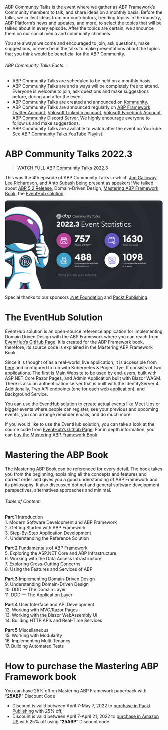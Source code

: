  ABP Community Talks is the event where we gather as ABP Framework’s Community members to talk, and share ideas on a monthly basis. Before the talks, we collect ideas from our contributors, trending topics in the industry, ABP Platform’s news and updates, and more, to select the topics that will be talked about in every episode. After the topics are certain, we announce them on our social media and community channels.
 
 You are always welcome and encouraged to join, ask questions, make suggestions, or even be in the talks to make presentations about the topics that you think would be beneficial for the ABP Community.
 
###### ABP Community Talks Facts:
 * ABP Community Talks are scheduled to be held on a monthly basis.
 * ABP Community Talks are and always will be completely free to attend. Everyone is welcome to join, ask questions and make suggestions before, during and after the event.
 * ABP Community Talks are created and announced on [Kommunity](https://kommunity.com/volosoft/events).
 * ABP Community Talks are announced regularly on [ABP Framework Twitter Account](https://twitter.com/abpframework), [Volosoft LinkedIn account](https://www.linkedin.com/company/volosoft), [Volosoft Facebook Account](https://www.facebook.com/volosoftcompany), [ABP Community Discord Server](https://discord.gg/CrYrd5vcGh). We highly encourage everyone to follow us and make suggestions.
 * ABP Community Talks are available to watch after the event on YouTube. See [ABP Community Talks YouTube Playlist](https://www.youtube.com/playlist?list=PLsNclT2aHJcOsPustEkzG6DywiO8eh0lB).
 
# ABP Community Talks 2022.3
 
> [WATCH FULL ABP Community Talks 2022.3](https://www.youtube.com/watch?v=lB3iXQccaV4)
 
 This was the 4th episode of ABP Community Talks in which [Jon Galloway](https://twitter.com/jongalloway), [Lee Richardson,](https://twitter.com/lprichar) and [Anto Subash](https://twitter.com/antosubash) being present as speakers! We talked about [ABP 5.2 Release](https://blog.abp.io/abp/ABP-IO-Platform-5-2-Final-Has-Been-Released), Domain-Driven Design, [Mastering ABP Framework Book](https://www.packtpub.com/product/mastering-abp-framework/9781801079242), the [EventHub solution](https://www.openeventhub.com/).
 
![164219611-2c46e9d8-1689-4c5f-a783-42f18003f239.png](b8cdde094516786c107d3a0359023e6c.png)
 
 Special thanks to our sponsors [.Net Foundation](https://dotnetfoundation.org/) and [Packt Publishing](https://www.packtpub.com/).
 
# The EventHub Solution
 EventHub solution is an open-source reference application for implementing Domain Driven Design with the ABP Framework where you can reach from [EventHub’s GitHub Page](https://github.com/volosoft/eventhub). It is created for the ABP Framework book, therefore, its source code is explained in the Mastering ABP Framework Book.
 
 Since it is thought of as a real-world, live application, it is accessible from [here](https://www.openeventhub.com/) and configured to run with Kubernetes & Project Tye. It consists of two applications. The first is Main Website to be used by end-users, built with ASP.NET Core Razor Pages, and Admin Application built with Blazor WASM. There is also an authentication server that is built with the IdentityServer 4. Additionally, Two API endpoints (one for each web application), and Background Service.
 
 You can use the EventHub solution to create actual events like Meet Ups or bigger events where people can register, see your previous and upcoming events, you can arrange reminder emails, and do much more!
 
 If you would like to use the EventHub solution, you can take a look at the source code from [EventHub’s Github Page](https://github.com/volosoft/eventhub). For in depth information, you can [buy the Mastering ABP Framework Book](https://www.packtpub.com/product/mastering-abp-framework/9781801079242).
 
# Mastering the ABP Book
 The Mastering ABP Book can be referenced for every detail. The book takes you from the beginning, explaining all the concepts and features and correct order and gives you a good understanding of ABP Framework and its philosophy. It also discussed dot.net and general software development perspectives, alternatives approaches and minimal.

###### Table of Content:
**Part 1** Introduction
<br>1. Modern Software Development and ABP Framework
<br>2. Getting Started with ABP Framework
<br>3. Step-By-Step Application Development
<br>4. Understanding the Reference Solution
 
**Part 2** Fundamentals of ABP Framework
<br>5. Exploring the ASP.NET Core and ABP Infrastructure
<br>6. Working with the Data Access Infrastructure
<br>7. Exploring Cross-Cutting Concerns
<br>8. Using the Features and Services of ABP
 
**Part 3** Implementing Domain-Driven Design
<br>9. Understanding Domain-Driven Design
<br>10. DDD — The Domain Layer
<br>11. DDD — The Application Layer
 
**Part 4** User Interface and API Development
<br>12. Working with MVC/Razor Pages
<br>13. Working with the Blazor WebAssembly UI
<br>14. Building HTTP APIs and Real-Time Services
 
**Part 5** Miscellaneous
<br>15. Working with Modularity
<br>16. Implementing Multi-Tenancy
<br>17. Building Automated Tests
 
# How to purchase the Mastering ABP Framework book
You can have 25% off on Mastering ABP Framework paperback with “**25ABP**” Discount Code
* Discount is valid between April 7-May 7, 2022 to [purchase in Packt Publishing](https://www.packtpub.com/product/mastering-abp-framework/9781801079242) with 25% off,
* Discount is valid between April 7-April 21, 2022 to [purchase in Amazon US](https://www.amazon.com/gp/mpc/A2945M1X0HIWNL) with 25% off using “**25ABP**” Discount code.

